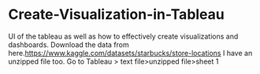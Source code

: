 # Create-Visualization-in-Tableau
UI of the tableau as well as how to effectively create visualizations and dashboards.
Download the data from here.https://www.kaggle.com/datasets/starbucks/store-locations
I have an unzipped file too.
Go to Tableau > text file>unzipped file>sheet 1

